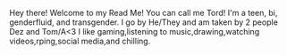 Hey there! Welcome to my Read Me!
You can call me Tord!
I'm a teen, bi, genderfluid, and transgender.
I go by He/They and am taken by 2 people Dez and Tom/A<3
I like gaming,listening to music,drawing,watching videos,rping,social media,and chilling.
<!--
**LocallyUnknown/LocallyUnknown** is a ✨ _special_ ✨ repository because its `README.md` (this file) appears on your GitHub profile.

Here are some ideas to get you started:

- 🔭 I’m currently working on ...
- 🌱 I’m currently learning ...
- 👯 I’m looking to collaborate on ...
- 🤔 I’m looking for help with ...
- 💬 Ask me about ...
- 📫 How to reach me: ...
- 😄 Pronouns: ...
- ⚡ Fun fact: ...
-->
